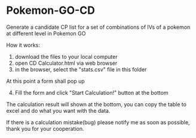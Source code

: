 # Pokemon-GO-CD
Generate a candidate CP list for a set of combinations of IVs of a pokemon at different level in Pokemon GO

How it works:
1. download the files to your local computer
2. open CD Calculator.html via web browser
3. in the browser, select the "stats.csv" file in this folder

At this point a form shall pop up

4. Fill the form and click "Start Calculation!" button at the bottom

The calculation result will shown at the bottom, you can copy the table to excel and do what you want with the data.

If there is a calculation mistake(bug) please notify me as soon as possible, thank you for your cooperation.
